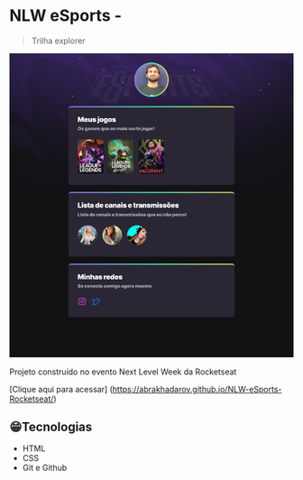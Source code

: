 # NLW eSports - 

> Trilha explorer

![preview](./.github/preview.png)

Projeto construído no evento Next Level Week da Rocketseat

[Clique aqui para acessar] (https://abrakhadarov.github.io/NLW-eSports-Rocketseat/)
## 😁Tecnologias

- HTML
- CSS
- Git e Github